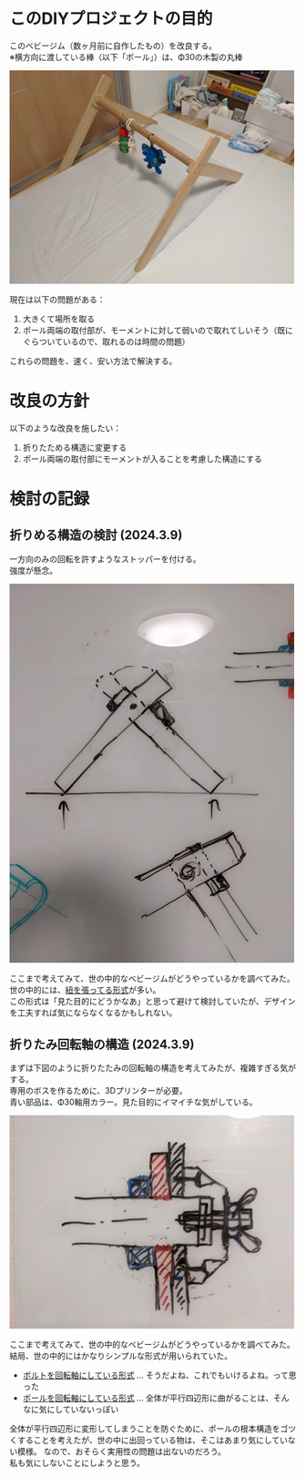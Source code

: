 # このDIYプロジェクトの目的
このベビージム（数ヶ月前に自作したもの）を改良する。<br>
※横方向に渡している棒（以下「ポール」）は、Φ30の木製の丸棒

<img src="1.jpg" width="500">

現在は以下の問題がある：
1. 大きくて場所を取る
2. ポール両端の取付部が、モーメントに対して弱いので取れてしいそう（既にぐらついているので、取れるのは時間の問題）

これらの問題を、速く、安い方法で解決する。

# 改良の方針

以下のような改良を施したい：
1. 折りたためる構造に変更する
2. ポール両端の取付部にモーメントが入ることを考慮した構造にする

# 検討の記録
## 折りめる構造の検討 (2024.3.9)
一方向のみの回転を許すようなストッパーを付ける。<br>
強度が懸念。

<img src="2.jpg" width="500">

ここまで考えてみて、世の中的なベビージムがどうやっているかを調べてみた。<br>
世の中的には、[紐を張ってる形式](https://www.etsy.com/jp/listing/1640807710/montessori-wooden-baby-gym-natural?external=1&rec_type=ad&ref=landingpage_similar_listing_top-3&pro=1&frs=1&plkey=3dd2038aff6b9c6f574c5c438d608b910f611f71%3A1640807710)が多い。<br>
この形式は「見た目的にどうかなあ」と思って避けて検討していたが、デザインを工夫すれば気にならなくなるかもしれない。

## 折りたみ回転軸の構造 (2024.3.9)
まずは下図のように折りたたみの回転軸の構造を考えてみたが、複雑すぎる気がする。<br>
専用のボスを作るために、3Dプリンターが必要。<br>
青い部品は、Φ30軸用カラー。見た目的にイマイチな気がしている。

<img src="3.jpg" width="500">

ここまで考えてみて、世の中的なベビージムがどうやっているかを調べてみた。<br>
結局、世の中的にはかなりシンプルな形式が用いられていた。
- [ボルトを回転軸にしている形式](https://www.etsy.com/jp/listing/1640807710/montessori-wooden-baby-gym-natural?external=1&rec_type=ad&ref=landingpage_similar_listing_top-1&pro=1&frs=1&plkey=e77f4d6c4896cc6a23491fc2e23cdcd50e9a7335%3A1640807710) ... そうだよね、これでもいけるよね。って思った
- [ポールを回転軸にしている形式](https://www.etsy.com/jp/listing/1349984723/baby-play-gym-activity-center-natural?external=1&rec_type=ad&ref=landingpage_similar_listing_top-4&pro=1&plkey=06fafa923d1802831c22ff3be7c3bb853863c492%3A1349984723) ... 全体が平行四辺形に曲がることは、そんなに気にしていないっぽい

全体が平行四辺形に変形してしまうことを防ぐために、ポールの根本構造をゴツくすることを考えたが、世の中に出回っている物は、そこはあまり気にしていない模様。
なので、おそらく実用性の問題は出ないのだろう。<br>
私も気にしないことにしようと思う。
